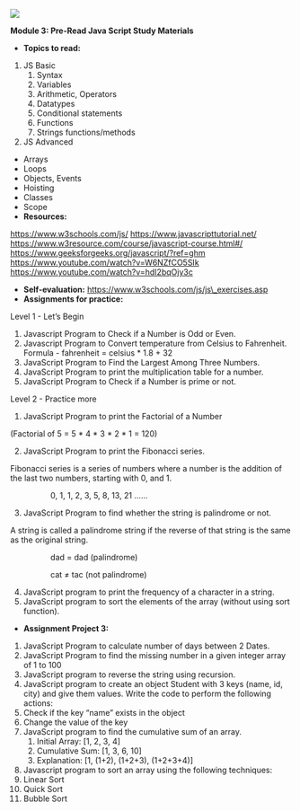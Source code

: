 ﻿![](Aspose.Words.abf89329-7495-4606-b412-c7c1973863cc.001.png)

**Module 3: Pre-Read Java Script Study Materials**

- **Topics to read:**
1. JS Basic 
   1. Syntax 
   1. Variables 
   1. Arithmetic, Operators 
   1. Datatypes 
   1. Conditional statements 
   1. Functions 
   1. Strings functions/methods 
1. JS Advanced 
- Arrays 
- Loops 
- Objects, Events 
- Hoisting 
- Classes 
- Scope 
- **Resources:** 

https://www.w3schools.com/js/ https://www.javascripttutorial.net/ https://www.w3resource.com/course/javascript-course.html#/ https://www.geeksforgeeks.org/javascript/?ref=ghm https://www.youtube.com/watch?v=W6NZfCO5SIk https://www.youtube.com/watch?v=hdI2bqOjy3c 

- **Self-evaluation:** https://www.w3schools.com/js/js\_exercises.asp 
- **Assignments for practice:** 

Level 1 - Let’s Begin 

1. Javascript Program to Check if a Number is Odd or Even. 
1. Javascript Program to Convert temperature from Celsius to Fahrenheit. Formula - fahrenheit = celsius \* 1.8 + 32 
1. JavaScript Program to Find the Largest Among Three Numbers. 
1. JavaScript Program to print the multiplication table for a number. 
1. JavaScript Program to Check if a Number is prime or not. 

Level 2 - Practice more 

1. JavaScript Program to print the Factorial of a Number 

(Factorial of 5 = 5 \* 4 \* 3 \* 2 \* 1 = 120) 

2. JavaScript Program to print the Fibonacci series. 

Fibonacci series is a series of numbers where a number is the addition of the last two numbers, starting with 0, and 1. 

`          `0, 1, 1, 2, 3, 5, 8, 13, 21 …… 

3. JavaScript Program to find whether the string is palindrome or not. 

A string is called a palindrome string if the reverse of that string is the same as the original string. 

`          `dad = dad (palindrome) 

`          `cat ≠ tac (not palindrome) 

4. JavaScript program to print the frequency of a character in a string. 
4. JavaScript program to sort the elements of the array (without using sort function). 
- **Assignment Project 3:**
1. JavaScript Program to calculate number of days between 2 Dates. 
1. JavaScript Program to find the missing number in a given integer array of 1 to 100 
1. JavaScript program to reverse the string using recursion.
1. JavaScript program to create an object Student with 3 keys (name, id, city) and give them values. Write the code to perform the following actions:
1. Check if the key “name” exists in the object 
1. Change the value of the key 
5. JavaScript program to find the cumulative sum of an array.
   1. Initial Array: [1, 2, 3, 4] 
   1. Cumulative Sum: [1, 3, 6, 10] 
   1. Explanation: [1, (1+2), (1+2+3), (1+2+3+4)]  
5. Javascript program to sort an array using the following techniques:
1. Linear Sort 
1. Quick Sort 
1. Bubble Sort 
